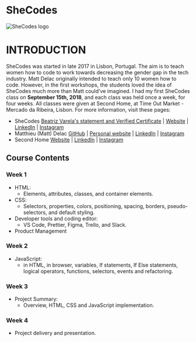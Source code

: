 # SheCodes
![SheCodes logo](https://www.shecodes.io/assets/branding/logo-shecodes-f9fa0540d113c086f61eb6e89466c0cbd24a42163b6a96d4b01da078803f53ee.png)


# INTRODUCTION
SheCodes was started in late 2017 in Lisbon, Portugal. The aim is to teach women how to code to work towards decreasing the gender gap in the tech industry. Matt Delac originally intended to teach only 10 women how to code. However, in the first workshops, the students loved the idea of SheCodes much more than Matt could’ve imagined.
I had my first SheCodes class on **September 15th, 2018**, and each class was held once a week, for four weeks. All classes were given at Second Home, at Time Out Market - Mercado da Ribeira, Lisbon.
For more information, visit these pages:

 * SheCodes
   [Beatriz Varela's statement and Verified Certificate](https://www.shecodes.io/students/beatriz-varela) | [Website](https://www.shecodes.io/) | [LinkedIn](https://www.linkedin.com/company/shecodesio/) | [Instagram](https://www.instagram.com/shecodes.io/)
 * Matthieu (Matt) Delac
   [GitHub](https://github.com/matthieua/) | [Personal website](https://www.delac.io/) | [LinkedIn](https://www.linkedin.com/in/mattdelac/) | [Instagram](https://www.instagram.com/matthieu/)
 * Second Home
   [Website](https://secondhome.io/location/lisboa/) | [LinkedIn](https://www.linkedin.com/company/second-home/) | [Instagram](https://www.instagram.com/secondhome_io/)


## Course Contents

### Week 1
- HTML:
	-  Elements, attributes, classes, and container elements.
- CSS:
	- Selectors, properties, colors, positioning, spacing, borders, pseudo-selectors, and default styling.
- Developer tools and coding editor:
	- VS Code, Prettier, Figma, Trello, and Slack.
- Product Management

### Week 2
- JavaScript:
	- in HTML, in browser, variables, If statements, If Else statements, logical operators, functions, selectors, events and refactoring.

### Week 3
- Project Summary:
	- Overview, HTML, CSS and JavaScript implementation.  

### Week 4
- Project delivery and presentation.

